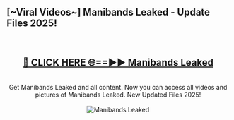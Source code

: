 <h2>[~Viral Videos~] Manibands Leaked - Update Files 2025!</h2>
<br>
<div align="center">
<h2><a href="https://betterlinks.top/A2PfLJ" rel="nofollow">🔴 CLICK HERE 🌐==►► Manibands Leaked</a></h2>
<br>
Get Manibands Leaked and all content. Now you can access all videos and pictures of Manibands Leaked. New Updated Files 2025!
<br>
<br>
<a href="https://betterlinks.top/A2PfLJ" rel="nofollow" data-target="animated-image.originalLink"><img src="https://i.ibb.co.com/WyWwxjT/player-gif2.gif" alt="Manibands Leaked" style="max-width: 100%; display: inline-block;" data-target="animated-image.originalImage"></a>
</div>
<br>

